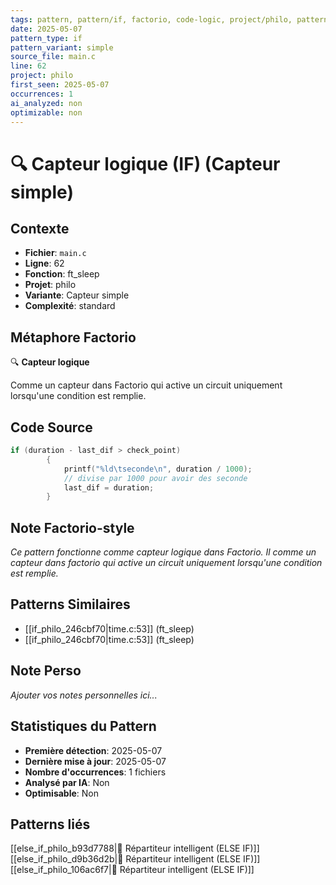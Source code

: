 ```yaml
---
tags: pattern, pattern/if, factorio, code-logic, project/philo, pattern/variant/simple
date: 2025-05-07
pattern_type: if
pattern_variant: simple
source_file: main.c
line: 62
project: philo
first_seen: 2025-05-07
occurrences: 1
ai_analyzed: non
optimizable: non
---
```


# 🔍 Capteur logique (IF) (Capteur simple)

## Contexte
- **Fichier**: `main.c`
- **Ligne**: 62
- **Fonction**: ft_sleep
- **Projet**: philo
- **Variante**: Capteur simple
- **Complexité**: standard

## Métaphore Factorio
🔍 **Capteur logique**

Comme un capteur dans Factorio qui active un circuit uniquement lorsqu'une condition est remplie.

## Code Source
```c
if (duration - last_dif > check_point)
		{
			printf("%ld\tseconde\n", duration / 1000);
			// divise par 1000 pour avoir des seconde
			last_dif = duration;
		}
```

## Note Factorio-style
*Ce pattern fonctionne comme capteur logique dans Factorio. Il comme un capteur dans factorio qui active un circuit uniquement lorsqu'une condition est remplie.*

## Patterns Similaires
- [[if_philo_246cbf70|time.c:53]] (ft_sleep)
- [[if_philo_246cbf70|time.c:53]] (ft_sleep)

## Note Perso
*Ajouter vos notes personnelles ici...*

## Statistiques du Pattern
- **Première détection**: 2025-05-07
- **Dernière mise à jour**: 2025-05-07
- **Nombre d'occurrences**: 1 fichiers
- **Analysé par IA**: Non
- **Optimisable**: Non

## Patterns liés
[[else_if_philo_b93d7788|🔄 Répartiteur intelligent (ELSE IF)]]
[[else_if_philo_d9b36d2b|🔄 Répartiteur intelligent (ELSE IF)]]
[[else_if_philo_106ac6f7|🔄 Répartiteur intelligent (ELSE IF)]]
